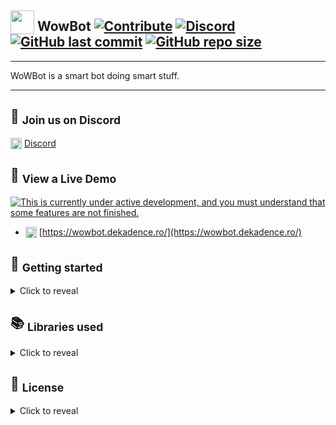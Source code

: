 ## <sub><img loading="lazy" width="38" height="38" alt="" src="https://wowdb.dekadence.ro/assets/images/logos/dekadence/dekadence-logo.svg" /></sub> WowBot [![Contribute](https://img.shields.io/badge/contributions-welcome-brightgreen.svg)](https://github.com/DeKaDeNcE/WoWBot/pulls) [![Discord](https://img.shields.io/discord/577080623227863040.svg?logo=discord)](https://discord.gg/uNX4SX4) [![GitHub last commit](https://img.shields.io/github/last-commit/DeKaDeNcE/WoWBot.svg)](#-wowbot-----) [![GitHub repo size](https://img.shields.io/github/repo-size/DeKaDeNcE/WoWBot.svg)](#-wowbot-----)

---

WoWBot is a smart bot doing smart stuff.

---

## 💬 <sub>Join us on Discord</sub>

<sub><img width="18" height="18" alt="" src="https://wowdb.dekadence.ro/assets/images/discord-48.png" /></sub> [Discord](https://discord.gg/uNX4SX4)

## 👀 <sub>View a Live Demo</sub>
[![This is currently under active development, and you must understand that some features are not finished.](https://wowdb.dekadence.ro/assets/images/under-development.svg)](#-view-a-live-demo)

* <sub><img loading="lazy" width="18" height="18" alt="" src="https://wowdb.dekadence.ro/assets/images/logos/dekadence/dekadence-logo.svg" /></sub> [https://wowbot.dekadence.ro/](https://wowbot.dekadence.ro/)

## 🚀 <sub>Getting started</sub>
<details>
<summary>Click to reveal</summary>

---
Install the dependencies...

### `npm install`

...then start the bot:

### `npm start`

Enjoy!

---
</details>

## 📚 <sub>Libraries used</sub>
<details>
<summary>Click to reveal</summary>

---
| Name          | Website                                       | Repository                                                                             | License                                                                     |
| :---          | :---                                          | :---                                                                                   | :---                                                                        |
| chalk         | -                                             | [github.com/chalk/chalk](https://github.com/chalk/chalk)                               | [MIT](https://github.com/chalk/chalk/blob/master/license)                   |
| Discord.js    | [discord.js.org](https://discord.js.org/)     | [github.com/discordjs/discord.js](https://github.com/discordjs/discord.js)             | [Apache](https://github.com/discordjs/discord.js/blob/master/LICENSE)       |
| mysql         | -                                             | [github.com/mysqljs/mysql](https://github.com/mysqljs/mysql)                           | [MIT](https://github.com/mysqljs/mysql/blob/master/License)                 |
| rivescript-js | [rivescript.com](https://www.rivescript.com/) | [github.com/aichaos/rivescript-js](https://github.com/aichaos/rivescript-js)           | [MIT](https://github.com/aichaos/rivescript-js/blob/master/LICENSE)         |
| ssh2          | -                                             | [github.com/mscdex/ssh2](https://github.com/mscdex/ssh2)                               | [MIT](https://github.com/mscdex/ssh2/blob/master/LICENSE)                   |
| telnet-client | -                                             | [github.com/mkozjak/node-telnet-client](https://github.com/mkozjak/node-telnet-client) | [LGPLv3](https://github.com/mkozjak/node-telnet-client/blob/master/LICENSE) |
| tunnel-ssh    | -                                             | [github.com/agebrock/tunnel-ssh](https://github.com/agebrock/tunnel-ssh)               | [MIT](https://github.com/agebrock/tunnel-ssh/blob/master/LICENSE)           |
---
</details>

## 📝 <sub>License</sub>
<details>
<summary>Click to reveal</summary>

---
MIT License

Copyright © 2020 ÐeKaÐeNcE

Permission is hereby granted, free of charge, to any person obtaining a copy
of this software and associated documentation files (the "Software"), to deal
in the Software without restriction, including without limitation the rights
to use, copy, modify, merge, publish, distribute, sublicense, and/or sell
copies of the Software, and to permit persons to whom the Software is
furnished to do so, subject to the following conditions:

The above copyright notice and this permission notice shall be included in all
copies or substantial portions of the Software.

THE SOFTWARE IS PROVIDED "AS IS", WITHOUT WARRANTY OF ANY KIND, EXPRESS OR
IMPLIED, INCLUDING BUT NOT LIMITED TO THE WARRANTIES OF MERCHANTABILITY,
FITNESS FOR A PARTICULAR PURPOSE AND NONINFRINGEMENT. IN NO EVENT SHALL THE
AUTHORS OR COPYRIGHT HOLDERS BE LIABLE FOR ANY CLAIM, DAMAGES OR OTHER
LIABILITY, WHETHER IN AN ACTION OF CONTRACT, TORT OR OTHERWISE, ARISING FROM,
OUT OF OR IN CONNECTION WITH THE SOFTWARE OR THE USE OR OTHER DEALINGS IN THE
SOFTWARE.

---
</details>